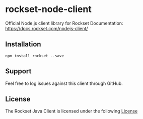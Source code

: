 # rockset-node-client
Official Node.js client library for Rockset
Documentation: https://docs.rockset.com/nodejs-client/

## Installation

```
npm install rockset --save
```

## Support

Feel free to log issues against this client through GitHub.

## License

The Rockset Java Client is licensed under the following [License](https://github.com/rockset/rockset-go-client/blob/master/LICENSE)
